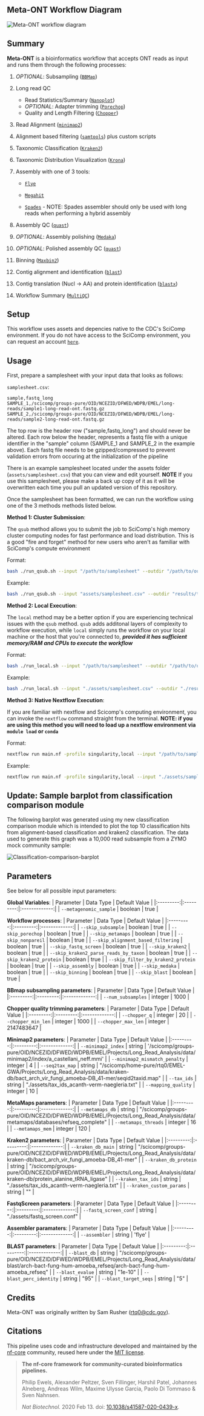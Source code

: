 ## Meta-ONT Workflow Diagram
![Meta-ONT workflow diagram](docs/workflow_diagram.PNG)

## Summary

**Meta-ONT** is a bioinformatics workflow that accepts ONT reads as input and runs them through the following processes:

1. _OPTIONAL_: Subsampling ([`BBMap`](https://github.com/BioInfoTools/BBMap))

2. Long read QC 
     - Read Statistics/Summary ([`Nanoplot`](https://github.com/wdecoster/NanoPlot))
     - _OPTIONAL_: Adapter trimming ([`Porechop`](https://github.com/rrwick/Porechop))
     - Quality and Length Filtering ([`Chopper`](https://github.com/wdecoster/chopper))

3. Read Alignment ([`minimap2`](https://github.com/lh3/minimap2))

4. Alignment based filtering ([`samtools`](https://www.htslib.org/doc/samtools.html)) plus custom scripts

5. Taxonomic Classification ([`Kraken2`](https://github.com/DerrickWood/kraken2/blob/master/docs/MANUAL.markdown))

6. Taxonomic Distribution Visualization ([`Krona`](https://github.com/marbl/Krona/wiki))

7. Assembly with one of 3 tools:

     - [`Flye`](https://github.com/fenderglass/Flye)

     - [`Megahit`](https://github.com/voutcn/megahit)

     - [`Spades`](https://github.com/ablab/spades) - NOTE: Spades assembler should only be used with long reads when performing a hybrid assembly

8. Assembly QC ([`quast`](https://github.com/ablab/quast))

9. _OPTIONAL_: Assembly polishing ([`Medaka`](https://github.com/nanoporetech/medaka))

10. _OPTIONAL_: Polished assembly QC ([`quast`](https://github.com/ablab/quast))

11. Binning ([`Maxbin2`](https://sourceforge.net/projects/maxbin2/))

12. Contig alignment and identification ([`blast`](https://www.ncbi.nlm.nih.gov/books/NBK279684/))

13. Contig translation (Nucl -> AA) and protein identification ([`blastx`](https://www.ncbi.nlm.nih.gov/books/NBK279684/))

14. Workflow Summary ([`MultiQC`](https://github.com/MultiQC/MultiQC))


## Setup

This workflow uses assets and depencies native to the CDC's SciComp environment. If you do not have access to the SciComp environment, you can request an account [`here`](https://info.biotech.cdc.gov/info/helpdesk-ticket/?category=Account%20Requests). 


## Usage

First, prepare a samplesheet with your input data that looks as follows:

`samplesheet.csv`:

```csv
sample,fastq_long
SAMPLE_1,/scicomp/groups-pure/OID/NCEZID/DFWED/WDPB/EMEL/long-reads/sample1-long-read-ont.fastq.gz
SAMPLE_2,/scicomp/groups-pure/OID/NCEZID/DFWED/WDPB/EMEL/long-reads/sample2-long-read-ont.fastq.gz
```

The top row is the header row ("sample,fastq_long") and should never be altered. Each row below the header, represents a fastq file with a unique identifier in the "sample" column (SAMPLE_1 and SAMPLE_2 in the example above). Each fastq file needs to be gzipped/compressed to prevent validation errors from occuring at the initialization of the pipeline

There is an example samplesheet located under the assets folder (`assets/samplesheet.csv`) that you can view and edit yourself. **NOTE** If you use this samplesheet, please make a back up copy of it as it will be overwritten each time you pull an updated version of this repository. 

Once the samplesheet has been formatted, we can run the workflow using one of the 3 methods methods listed below.


**Method 1: Cluster Submission**:

The `qsub` method allows you to submit the job to SciComp's high memory cluster computing nodes for fast performance and load distribution. This is a good "fire and forget" method for new users who aren't as familiar with SciComp's compute environment

Format:
```bash
bash ./run_qsub.sh --input "/path/to/samplesheet" --outdir "/path/to/output/directory" "<additional-parameters>"
```

Example:
```bash
bash ./run_qsub.sh --input "assets/samplesheet.csv" --outdir "results/test" "--skip_subsample false --num_subsamples 1000 --skip_kraken2 false"
```


**Method 2: Local Execution**:

The `local` method may be a better option if you are experiencing technical issues with the `qsub` method. `qsub` adds additonal layers of complexity to workflow execution, while `local` simply runs the workflow on your local machine or the host that you're connected to, _**provided it has sufficient memory/RAM and CPUs to execute the workflow**_

Format:
```bash
bash ./run_local.sh --input "/path/to/samplesheet" --outdir "/path/to/output/directory" "<additional-parameters>"
```

Example:
```bash
bash ./run_local.sh --input "./assets/samplesheet.csv" --outdir "./results/test" "--skip_subsample false --num_subsamples 1000 --skip_kraken2 false"
```


**Method 3: Native Nextflow Execution**:

If you are familiar with nextflow and Scicomp's computing environment, you can invoke the `nextflow` command straight from the terminal. **NOTE: if you are using this method you will need to load up a nextflow environment via `module load` or `conda`**
 
Format:
```bash
nextflow run main.nf -profile singularity,local --input "/path/to/samplesheet" --outdir "/path/to/output/directory" \<additional flags\>
```

Example:
```bash
nextflow run main.nf -profile singularity,local --input "./assets/samplesheet.csv" --outdir "./results/test" --skip_subsample false --num_subsamples 1000 --skip_kraken2 false
```

## Update: Sample barplot from classification comparison module

The following barplot was generated using my new classification comparison module which is intended to plot the top 10 classification hits from alignment-based classification and kraken2 classification. The data used to generate this graph was a 10,000 read subsample from a ZYMO mock community sample:

![Classification-comparison-barplot](docs/kraken-alignment-comparison-plot-sample.png)



## Parameters

See below for all possible input parameters:


**Global Variables**:
| Parameter | Data Type | Default Value |
|:---------:|:---------:|:-------------:|
| `--metagenomic_sample` | boolean | true |


**Workflow processes**:
| Parameter | Data Type | Default Value |
|:---------:|:---------:|:-------------:|
| `--skip_subsample` | boolean | true |
| `--skip_porechop` | boolean | true |
| `--skip_metamaps` | boolean | true |
| `--skip_nonpareil` | boolean | true |
| `--skip_alignment_based_filtering` | boolean | true |
| `--skip_fastq_screen` | boolean | true |
| `--skip_kraken2` | boolean | true |
| `--skip_kraken2_parse_reads_by_taxon` | boolean | true |
| `--skip_kraken2_protein` | boolean | true |
| `--skip_filter_by_kraken2_protein` | boolean | true |
| `--skip_assembly` | boolean | true |
| `--skip_medaka` | boolean | true |
| `--skip_binning` | boolean | true |
| `--skip_blast` | boolean | true |                       


**BBmap subsampling parameters**:
| Parameter | Data Type | Default Value |
|:---------:|:---------:|:-------------:|
| `--num_subsamples` | integer | 1000 |


**Chopper quality trimming parameters**:
| Parameter | Data Type | Default Value |
|:---------:|:---------:|:-------------:|
| `--chopper_q` | integer | 20 |
| `--chopper_min_len` | integer | 1000 |
| `--chopper_max_len` | integer | 2147483647 |


**Minimap2 parameters**:
| Parameter | Data Type | Default Value |
|:---------:|:---------:|:-------------:|
| `--minimap2_index` | string | '/scicomp/groups-pure/OID/NCEZID/DFWED/WDPB/EMEL/Projects/Long_Read_Analysis/data/minimap2/index/a_castellani_neff.mmi' |
| `--minimap2_mismatch_penalty` | integer | 4 |
| `--seq2tax_map` | string | "/scicomp/home-pure/rtq0/EMEL-GWA/Projects/Long_Read_Analysis/data/kraken-db/bact_arch_vir_fungi_amoeba-DB_41-mer/seqid2taxid.map" |
| `--tax_ids` | string | "./assets/tax_ids_acanth-verm-naegleria.txt" |
| `--mapping_quality` | integer | 10 |


**MetaMaps parameters**:
| Parameter | Data Type | Default Value |
|:---------:|:---------:|:-------------:|
| `--metamaps_db` | string | "/scicomp/groups-pure/OID/NCEZID/DFWED/WDPB/EMEL/Projects/Long_Read_Analysis/data/metamaps/databases/refseq_complete" |
| `--metamaps_threads` | integer | 16 |
| `--metamaps_mem` | integer | 120 |


**Kraken2 parameters**:
| Parameter | Data Type | Default Value |
|:---------:|:---------:|:-------------:|
| `--kraken_db_main` | string | "/scicomp/groups-pure/OID/NCEZID/DFWED/WDPB/EMEL/Projects/Long_Read_Analysis/data/kraken-db/bact_arch_vir_fungi_amoeba-DB_41-mer" |
| `--kraken_db_protein` | string | "/scicomp/groups-pure/OID/NCEZID/DFWED/WDPB/EMEL/Projects/Long_Read_Analysis/data/kraken-db/protein_alanine_tRNA_ligase" |
| `--kraken_tax_ids` | string | "./assets/tax_ids_acanth-verm-naegleria.txt" |
| `--kraken_custom_params` | string | "" |

**FastqScreen parameters**:
| Parameter | Data Type | Default Value |
|:---------:|:---------:|:-------------:|
| `--fastq_screen_conf` | string | "./assets/fastq_screen.conf" |


**Assembler paramaters**:
| Parameter | Data Type | Default Value |
|:---------:|:---------:|:-------------:|
| `--assembler` | string | 'flye' |


**BLAST parameters**:
| Parameter | Data Type | Default Value |
|:---------:|:---------:|:-------------:|
| `--blast_db` | string | "/scicomp/groups-pure/OID/NCEZID/DFWED/WDPB/EMEL/Projects/Long_Read_Analysis/data/blast/arch-bact-fung-hum-amoeba_refseq/arch-bact-fung-hum-amoeba_refseq" |
| `--blast_evalue` | string | "1e-10" |
| `--blast_perc_identity` | string | "95" |
| `--blast_target_seqs` | string | "5" |

## Credits

Meta-ONT was originally written by Sam Rusher (rtq0@cdc.gov).

## Citations

This pipeline uses code and infrastructure developed and maintained by the [nf-core](https://nf-co.re) community, reused here under the [MIT license](https://github.com/nf-core/tools/blob/master/LICENSE).

> **The nf-core framework for community-curated bioinformatics pipelines.**
>
> Philip Ewels, Alexander Peltzer, Sven Fillinger, Harshil Patel, Johannes Alneberg, Andreas Wilm, Maxime Ulysse Garcia, Paolo Di Tommaso & Sven Nahnsen.
>
> _Nat Biotechnol._ 2020 Feb 13. doi: [10.1038/s41587-020-0439-x](https://dx.doi.org/10.1038/s41587-020-0439-x).
